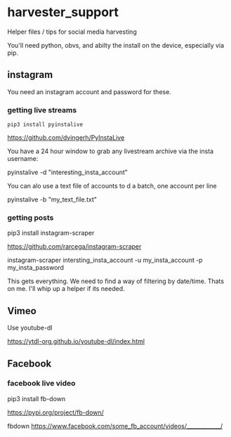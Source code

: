 # harvester_support

Helper files  / tips for social media harvesting

You'll need python, obvs, and abilty the install on the device, especially via pip. 

## instagram 

You need an instagram account and password for these. 

### getting live streams

````pip3 install pyinstalive````

https://github.com/dvingerh/PyInstaLive

You have a 24 hour window to grab any livestream archive via the insta username: 

pyinstalive -d "interesting_insta_account"

You can alo use a text file of accounts to d a batch, one account per line

pyinstalive -b "my_text_file.txt"

### getting posts


pip3 install instagram-scraper

https://github.com/rarcega/instagram-scraper

instagram-scraper intersting_insta_account -u  my_insta_account -p my_insta_password

This gets everything. We need to find a way of filtering by date/time. Thats on me. I'll whip up a helper if its needed. 

## Vimeo

Use youtube-dl 

https://ytdl-org.github.io/youtube-dl/index.html

## Facebook

### facebook live video

pip3 install fb-down

https://pypi.org/project/fb-down/ 

fbdown https://www.facebook.com/some_fb_account/videos/____________/





